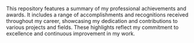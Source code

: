 This repository features a summary of my professional achievements and awards. It includes a range of accomplishments and recognitions received throughout my career, showcasing my dedication and contributions to various projects and fields. These highlights reflect my commitment to excellence and continuous improvement in my work.
